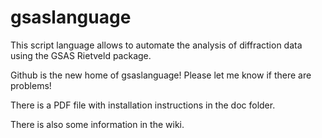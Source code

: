 # gsaslanguage
This script language allows to automate the analysis of diffraction data using the GSAS Rietveld package. 

Github is the new home of gsaslanguage! Please let me know if there are problems!

There is a PDF file with installation instructions in the doc folder.

There is also some information in the wiki.
